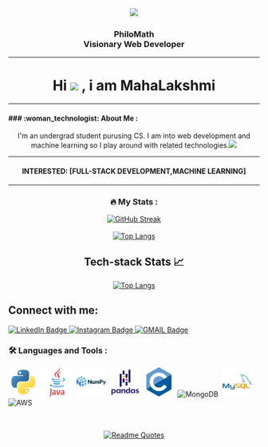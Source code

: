 <div id="header" align="center">
  <img src="https://media3.giphy.com/media/L1R1tvI9svkIWwpVYr/giphy.gif?cid=ecf05e47rp0p3tp2mym1gb0av35pivm0fs40nmqsdzqk7uu8&rid=giphy.gif&ct=g" width="350"/>

<h3  align="center">PhiloMath<br>Visionary Web Developer<br></h3>
<div align='center'>


---
# <center>Hi <img src="https://media.giphy.com/media/hvRJCLFzcasrR4ia7z/giphy.gif" width="30px"/> , i am  MahaLakshmi<center>

---

<h4 align="left"> ### :woman_technologist: About Me : </h4>
<p>I'm an undergrad student purusing CS. I am into web development and machine learning so I play around with related technologies.<img src="https://media.giphy.com/media/WUlplcMpOCEmTGBtBW/giphy.gif" width="30"> </p>

---
  #### INTERESTED: [FULL-STACK DEVELOPMENT,MACHINE LEARNING]
---

### :fire: My Stats :
  
  [![GitHub Streak](http://github-readme-streak-stats.herokuapp.com?user=MahaLakshmi729&theme=dark&background=000000)](https://git.io/streak-stats)
<br>
  <br>
  [![Top Langs](https://github-readme-stats.vercel.app/api/top-langs/?username=mahalakshmi729&layout=compact&theme=vision-friendly-dark)](https://github.com/anuraghazra/github-readme-stats)
  
## Tech-stack Stats 📈

<div align="center">

[![Top Langs](https://github-readme-stats.vercel.app/api/top-langs/?username=mahalakshmi729&layout=compact&theme=vision-friendly-dark)](https://github.com/anuraghazra/github-readme-stats)

<div align="left">

## Connect with me:

  <div id="badges">
  <a href="https://www.linkedin.com/in/mahalakshmi-g-66630b252/">
    <img src="https://img.shields.io/badge/LinkedIn-blue?style=for-the-badge&logo=linkedin&logoColor=white" alt="LinkedIn Badge"/>
  </a>
  <a href="https://www.instagram.com/_mahagopi_7/">
    <img src="https://img.shields.io/badge/Instagram-pink?style=for-the-badge&logo=instagram&logoColor=white" alt="Instagram Badge"/>
  </a>
  <a href="mailto:maha422004@gmail.com">
    <img src="https://img.shields.io/badge/gmail-%230077B5.svg?&style=for-the-badge&logo=gmail&logoColor=white&color=red" alt="GMAIL Badge"/>
  </a>
</div>


### :hammer_and_wrench: Languages and Tools :
 
<div>
  <img src="https://raw.githubusercontent.com/devicons/devicon/master/icons/python/python-original.svg" title="Python" alt="Python" width="60" height="60"/>&nbsp;
  <img src="https://github.com/devicons/devicon/blob/master/icons/java/java-original-wordmark.svg" title="Java" alt="Java" width="60" height="60"/>&nbsp;
  <img src="https://raw.githubusercontent.com/devicons/devicon/master/icons/numpy/numpy-original-wordmark.svg" title="Numpy" alt="Numpy" width="60" height="60"/>&nbsp;
  <img src="https://raw.githubusercontent.com/devicons/devicon/master/icons/pandas/pandas-original-wordmark.svg"  title="Pandas" alt="Pandas" width="60" height="60"/>&nbsp;
  <img src="https://raw.githubusercontent.com/devicons/devicon/master/icons/c/c-original.svg" title="C" alt="C" width="60" height="60"/>&nbsp;
  <img src="https://github.com/get-icon/geticon/raw/master/icons/mongodb-icon.svg" title="MongoDB" alt="MongoDB" width="60" height="60"/>&nbsp;
  <img src="https://github.com/devicons/devicon/blob/master/icons/mysql/mysql-original-wordmark.svg" title="MySQL"  alt="MySQL" width="60" height="60"/>&nbsp;
  <img src="https://github.com/get-icon/geticon/raw/master/icons/aws.svg" title="AWS" alt="AWS" width="60" height="60"/>&nbsp;
  
</div>

<br>
<br>
<div align='center'>

[![Readme Quotes](https://quotes-github-readme.vercel.app/api?type=horizontal)](https://github.com/piyushsuthar/github-readme-quotes)
</div>

 

 
 
